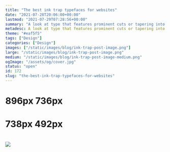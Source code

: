 ```yaml
---
title: "The best ink trap typefaces for websites"
date: "2021-07-28T20:06:00+00:00"
lastmod: "2021-07-29T07:28:56+00:00"
summary: "A look at type that features prominent cuts or tapering into the type and a variety of recommendations you can use in your designs."
metadesc: A look at type that features prominent cuts or tapering into the type and a variety of recommendations you can use in your designs."
theme: "#eaf5f5"
tags: ["Design"]
categories: ["Design"]
images: ["/static/images/blog/ink-trap-post-image.png"]
large: "/static/images/blog/ink-trap-post-image.png"
medium: "/static/images/blog/ink-trap-post-image-medium.png"
ogImage: "/assets/og/cover.jpg"
status: "open"
id: 172
slug: "the-best-ink-trap-typefaces-for-websites"
---
```


# 896px 736px
# 738px 492px
# <img src="￼" srcset="￼ 832w, ￼ 1664w" />
